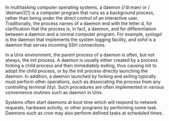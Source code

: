 In multitasking computer operating systems, a daemon (/ˈdiːmən/ or /ˈdeɪmən/)[1] is a computer program that runs as a background process, rather than being under the direct control of an interactive user. Traditionally, the process names of a daemon end with the letter d, for clarification that the process is, in fact, a daemon, and for differentiation between a daemon and a normal computer program. For example, _syslogd_ is the daemon that implements the system logging facility, and _sshd_ is a daemon that serves incoming SSH connections.

In a Unix environment, the parent process of a daemon is often, but not always, the _init_ process. A daemon is usually either created by a process forking a child process and then immediately exiting, thus causing init to adopt the child process, or by the init process directly launching the daemon. In addition, a daemon launched by forking and exiting typically must perform other operations, such as dissociating the process from any controlling terminal (tty). Such procedures are often implemented in various convenience routines such as daemon in Unix.

Systems often start daemons at boot time which will respond to network requests, hardware activity, or other programs by performing some task. Daemons such as cron may also perform defined tasks at scheduled times.





